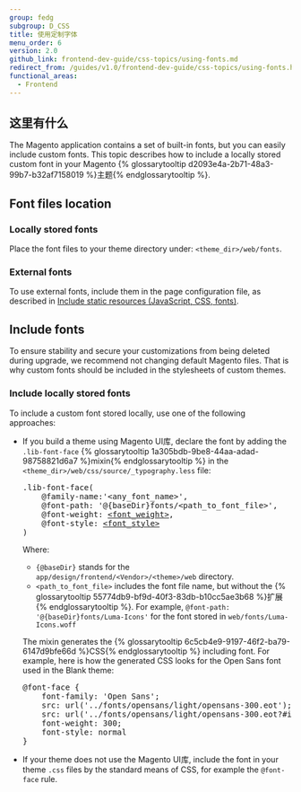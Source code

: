 ```yaml
---
group: fedg
subgroup: D_CSS
title: 使用定制字体
menu_order: 6
version: 2.0
github_link: frontend-dev-guide/css-topics/using-fonts.md
redirect_from: /guides/v1.0/frontend-dev-guide/css-topics/using-fonts.html
functional_areas:
  - Frontend
---
```

<h2>这里有什么</h2>
The Magento application contains a set of built-in fonts, but you can easily include custom fonts. This topic describes how to include a locally stored custom font in your Magento {% glossarytooltip d2093e4a-2b71-48a3-99b7-b32af7158019 %}主题{% endglossarytooltip %}.


<h2 id="fonts_location">Font files location</h2>

<h3 id="local_fonts">Locally stored fonts</h3>
Place the font files to your theme directory under: <code>&lt;theme_dir&gt;/web/fonts</code>.

<h3 id="ext_fonts">External fonts</h3>
To use external fonts, include them in the page configuration file, as described in <a href="{{ page.baseurl }}/frontend-dev-guide/layouts/xml-manage.html#layout_markup_css" >Include static resources (JavaScript, CSS, fonts)</a>.

<h2 id="fonts">Include fonts</h2>

To ensure stability and secure your customizations from being deleted during upgrade, we recommend not changing default Magento files. That is why custom fonts should be included in the stylesheets of custom themes.

<h3 id="local_fonts">Include locally stored fonts</h3>
To include a custom font stored locally, use one of the following approaches:

<ul> 
<li>If you build a theme using Magento UI库, declare the font by adding the <code>.lib-font-face</code> {% glossarytooltip 1a305bdb-9be8-44aa-adad-98758821d6a7 %}mixin{% endglossarytooltip %} in the <code>&lt;theme_dir&gt;/web/css/source/_typography.less</code> file:
<pre>
.lib-font-face(
    @family-name:'&lt;any_font_name&gt;',
    @font-path: '@{baseDir}fonts/&lt;path_to_font_file&gt;',
    @font-weight: <a href="http://www.w3schools.com/cssref/pr_font_weight.asp" target="_blank">&lt;font_weight&gt;</a>,
    @font-style: <a href="http://www.w3schools.com/cssref/pr_font_font-style.asp" target="_blank">&lt;font_style&gt;</a>
)
</pre>

Where:
<ul>
	<li><code>{@baseDir}</code> stands for the <code>app/design/frontend/&lt;Vendor&gt;/&lt;theme&gt;/web</code> directory.</li>
<li><code>&lt;path_to_font_file&gt;</code> includes the font file name, but without the {% glossarytooltip 55774db9-bf9d-40f3-83db-b10cc5ae3b68 %}扩展{% endglossarytooltip %}. For example, <code>@font-path: '@{baseDir}fonts/Luma-Icons'</code> for the font stored in <code>web/fonts/Luma-Icons.woff</code></li>
</ul>

The mixin generates the {% glossarytooltip 6c5cb4e9-9197-46f2-ba79-6147d9bfe66d %}CSS{% endglossarytooltip %} including font. For example, here is how the generated CSS looks for the Open Sans font used in the Blank theme:
<pre>
@font-face {
    font-family: 'Open Sans';
    src: url('../fonts/opensans/light/opensans-300.eot');
    src: url('../fonts/opensans/light/opensans-300.eot?#iefix') format('embedded-opentype'), url('../fonts/opensans/light/opensans-300.woff2') format('woff2'), url('../fonts/opensans/light/opensans-300.woff') format('woff'), url('../fonts/opensans/light/opensans-300.ttf') format('truetype'), url('../fonts/opensans/light/opensans-300.svg#Open Sans') format('svg');
    font-weight: 300;
    font-style: normal
}
</pre>
</li>
<li>If your theme does not use the Magento UI库, include the font in your theme <code>.css</code> files by the standard means of CSS, for example the <code>@font-face</code> rule.

</li>
</ul>

